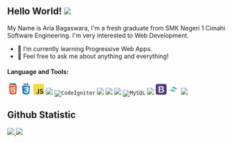 ## Hello World! <img src="https://github.com/TheDudeThatCode/TheDudeThatCode/blob/master/Assets/Hi.gif" width="32px">

My Name is Aria Bagaswara, I'm a fresh graduate from SMK Negeri 1 Cimahi Software Engineering. I'm very interested to Web Development.

- 📖 I’m currently learning Progressive Web Apps.
- 💬 Feel free to ask me about anything and everything!

#### Language and Tools:

<code><img alt="HTML5" width="26px" src="https://raw.githubusercontent.com/github/explore/80688e429a7d4ef2fca1e82350fe8e3517d3494d/topics/html/html.png" /></code>
<code><img alt="CSS3" width="26px" src="https://raw.githubusercontent.com/github/explore/80688e429a7d4ef2fca1e82350fe8e3517d3494d/topics/css/css.png" /></code>
<code><img height="25" src="https://raw.githubusercontent.com/github/explore/80688e429a7d4ef2fca1e82350fe8e3517d3494d/topics/javascript/javascript.png"></code>
<code><img height="25" src="https://raw.githubusercontent.com/jmnote/z-icons/master/svg/php.svg"></code>
<code><img alt="CodeIgniter" width="26px" src="https://seeklogo.com/images/C/codeigniter-logo-BDF3D666E7-seeklogo.com.png" /></code>
<code><img height="25" src="https://cdn.svgporn.com/logos/laravel.svg"></code>
<code><img height="25" src="https://raw.githubusercontent.com/jmnote/z-icons/master/svg/ruby.svg"></code>
<code><img height="25" src="https://raw.githubusercontent.com/jmnote/z-icons/master/svg/github.svg"></code>
<code><img alt="MySQL" width="26px" src="https://cdn.svgporn.com/logos/mysql.svg" /></code>
<code><img height="25" src="https://cdn.svgporn.com/logos/sass.svg"></code>
<code><img height="25" src="https://raw.githubusercontent.com/github/explore/80688e429a7d4ef2fca1e82350fe8e3517d3494d/topics/bootstrap/bootstrap.png"></code>
<code><img height="25" src="https://raw.githubusercontent.com/github/explore/80688e429a7d4ef2fca1e82350fe8e3517d3494d/topics/tailwind/tailwind.png"></code>
<code><img height="25" src="https://cdn.svgporn.com/logos/visual-studio-code.svg"></code>


## Github Statistic
<p align="left">
<a href="https://github.com/dimasmds">
  <img height="180em" src="https://github-readme-stats-eight-theta.vercel.app/api?username=ariabagaswara23&show_icons=true&theme=algolia&include_all_commits=true&count_private=true"/>
  <img height="180em" src="https://github-readme-stats-eight-theta.vercel.app/api/top-langs/?username=ariabagaswara23&layout=compact&langs_count=8&theme=algolia"/>
</a>
</p>
